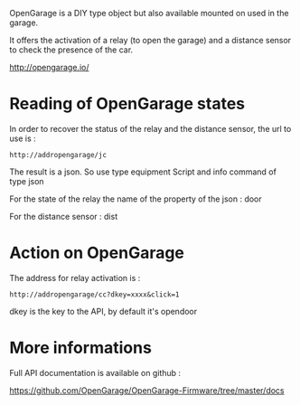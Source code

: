 OpenGarage is a DIY type object but also available mounted on
used in the garage.

It offers the activation of a relay (to open the garage) and a
distance sensor to check the presence of the car.

<http://opengarage.io/>

Reading of OpenGarage states 
===============================

In order to recover the status of the relay and the distance sensor, the url to
use is :

    http://addropengarage/jc

The result is a json. So use type equipment
Script and info command of type json

For the state of the relay the name of the property of the json : door

For the distance sensor : dist

Action on OpenGarage 
========================

The address for relay activation is :

    http://addropengarage/cc?dkey=xxxx&click=1

dkey is the key to the API, by default it's opendoor

More informations 
============

Full API documentation is available on github :

<https://github.com/OpenGarage/OpenGarage-Firmware/tree/master/docs>
